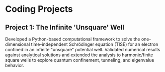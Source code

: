 # Coding Projects

## Project 1: The Infinite 'Unsquare' Well 

Developed a Python-based computational framework to solve the one-dimensional time-independent Schrödinger equation (TISE) for an electron confined in an infinite "unsquare" potential well. Validated numerical results against analytical solutions and extended the analysis to harmonic/finite square wells to explore quantum confinement, tunneling, and eigenvalue behavior.

